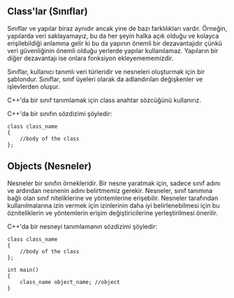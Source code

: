 ## Class'lar (Sınıflar)
Sınıflar ve yapılar biraz aynıdır ancak yine de bazı farklılıkları vardır. Örneğin, yapılarda veri saklayamayız, bu da her şeyin halka açık olduğu ve kolayca erişilebildiği anlamına gelir ki bu da yapının önemli bir dezavantajıdır çünkü veri güvenliğinin önemli olduğu yerlerde yapılar kullanılamaz. Yapıların bir diğer dezavantajı ise onlara fonksiyon ekleyemememizdir.

Sınıflar, kullanıcı tanımlı veri türleridir ve nesneleri oluşturmak için bir şablondur. Sınıflar, sınıf üyeleri olarak da adlandırılan değişkenler ve işlevlerden oluşur.

C++'da bir sınıf tanımlamak için class anahtar sözcüğünü kullanırız.

C++'da bir sınıfın sözdizimi şöyledir:

```
class class_name
{
    //body of the class
};
```
 

## Objects (Nesneler)
Nesneler bir sınıfın örnekleridir. Bir nesne yaratmak için, sadece sınıf adını ve ardından nesnenin adını belirtmemiz gerekir. Nesneler, sınıf tanımına bağlı olan sınıf niteliklerine ve yöntemlerine erişebilir. Nesneler tarafından kullanılmalarına izin vermek için izinlerinin daha iyi belirlenebilmesi için bu özniteliklerin ve yöntemlerin erişim değiştiricilerine yerleştirilmesi önerilir.

 

C++'da bir nesneyi tanımlamanın sözdizimi şöyledir:
```
class class_name
{
    //body of the class
};

int main()
{
    class_name object_name; //object
}
```
